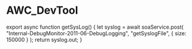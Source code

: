 # AWC_DevTool

export async function getSysLog() {
    let syslog = await soaService.post(
        "Internal-DebugMonitor-2011-06-DebugLogging",
        "getSyslogFile",
        { size: 150000 }
    );
    return syslog.out;
}

